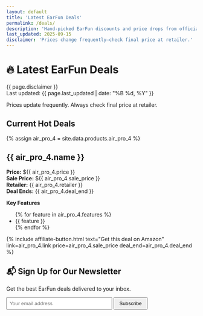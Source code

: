 ```yaml
---
layout: default
title: 'Latest EarFun Deals'
permalink: /deals/
description: 'Hand-picked EarFun discounts and price drops from official store and retailers.'
last_updated: 2025-09-15
disclaimer: 'Prices change frequently—check final price at retailer.'
---
```


# 🔥 Latest EarFun Deals

<div class="deal-disclaimer">{{ page.disclaimer }}</div>
<div class="last-updated">Last updated: {{ page.last_updated | date: "%B %d, %Y" }}</div>

Prices update frequently. Always check final price at retailer.

## Current Hot Deals

<div class="deals-grid">
  <!-- Air Pro 4 Deal - Now using centralized data -->
  {% assign air_pro_4 = site.data.products.air_pro_4 %}
  <div class="deal-card featured">
    <h2>{{ air_pro_4.name }}</h2>
    <p>
      <b>Price:</b> ${{ air_pro_4.price }}<br>
      <b>Sale Price:</b> ${{ air_pro_4.sale_price }}<br>
      <b>Retailer:</b> {{ air_pro_4.retailer }}<br>
      <b>Deal Ends:</b> {{ air_pro_4.deal_end }}
    </p>
    <b>Key Features</b>
    <ul>
      {% for feature in air_pro_4.features %}
      <li>{{ feature }}</li>
      {% endfor %}
    </ul>
    {% include affiliate-button.html text="Get this deal on Amazon" link=air_pro_4.link price=air_pro_4.sale_price deal_end=air_pro_4.deal_end %}
  </div>
  <!-- Repeat for other products -->
</div>

## 📬 Sign Up for Our Newsletter

Get the best EarFun deals delivered to your inbox.

<div class="newsletter-section">
  <form id="newsletter-form">
    <input type="email" id="email" name="email" placeholder="Your email address" required>
    <button type="submit">Subscribe</button>
  </form>
  <div id="success-message" style="display:none;color:green;">✅ Successfully subscribed!</div>
  <div id="error-message" style="display:none;color:red;">❌ Subscription failed. Try again.</div>
</div>

<style>
.newsletter-section {
  max-width: 400px;
  margin: 1em 0;
}
.newsletter-section input[type="email"] {
  padding: 0.5em;
  width: 70%;
}
.newsletter-section button {
  padding: 0.5em 1em;
}
</style>

<script>
document.getElementById('newsletter-form').addEventListener('submit', function(e) {
  e.preventDefault();
  document.getElementById('success-message').style.display = 'block';
  document.getElementById('error-message').style.display = 'none';
});
</script>
